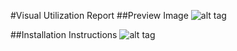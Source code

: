#Visual Utilization Report
##Preview Image
![alt tag](https://github.com/JamaSoftware/reports-staging/blob/master/Visual%20Utilization%20Report/Visual%20Utilization%20Report2015.1/VisualUtilizationPreviewImage.png)

##Installation Instructions
![alt tag](https://github.com/JamaSoftware/reports-staging/blob/master/Visual%20Utilization%20Report/Visual%20Utilization%20Report2015.1/VisualUtilizationReportSetup.png)

